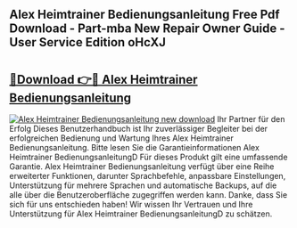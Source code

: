 ## Alex Heimtrainer Bedienungsanleitung Free Pdf Download - Part-mba New Repair Owner Guide - User Service Edition oHcXJ

# <h2><a href="http://df61vb.blite.top/?on=Alex+Heimtrainer+Bedienungsanleitung">🔗Download 👉🔴 Alex Heimtrainer Bedienungsanleitung</a></h2>

[![Alex Heimtrainer Bedienungsanleitung new download](https://i.imgur.com/lujVjoI.png)](http://df61vb.blite.top/?on=Alex+Heimtrainer+Bedienungsanleitung)
Ihr Partner für den Erfolg Dieses Benutzerhandbuch ist Ihr zuverlässiger Begleiter bei der erfolgreichen Bedienung und Wartung Ihres Alex Heimtrainer Bedienungsanleitung. Bitte lesen Sie die Garantieinformationen Alex Heimtrainer BedienungsanleitungD Für dieses Produkt gilt eine umfassende Garantie. Alex Heimtrainer Bedienungsanleitung verfügt über eine Reihe erweiterter Funktionen, darunter Sprachbefehle, anpassbare Einstellungen, Unterstützung für mehrere Sprachen und automatische Backups, auf die alle über die Benutzeroberfläche zugegriffen werden kann. Danke, dass Sie sich für uns entschieden haben! Wir wissen Ihr Vertrauen und Ihre Unterstützung für Alex Heimtrainer BedienungsanleitungD zu schätzen.
